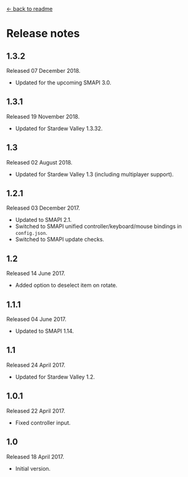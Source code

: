 [← back to readme](README.md)

# Release notes
## 1.3.2
Released 07 December 2018.

* Updated for the upcoming SMAPI 3.0.

## 1.3.1
Released 19 November 2018.

* Updated for Stardew Valley 1.3.32.

## 1.3
Released 02 August 2018.

* Updated for Stardew Valley 1.3 (including multiplayer support).

## 1.2.1
Released 03 December 2017.

* Updated to SMAPI 2.1.
* Switched to SMAPI unified controller/keyboard/mouse bindings in `config.json`.
* Switched to SMAPI update checks.

## 1.2
Released 14 June 2017.

* Added option to deselect item on rotate.

## 1.1.1
Released 04 June 2017.

* Updated to SMAPI 1.14.

## 1.1
Released 24 April 2017.

* Updated for Stardew Valley 1.2.

## 1.0.1
Released 22 April 2017.

* Fixed controller input.

## 1.0
Released 18 April 2017.

* Initial version.

